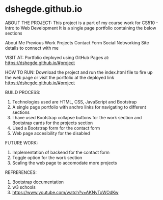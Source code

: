 # dshegde.github.io

ABOUT THE PROJECT:
This project is a part of my course work for CS510 - Intro to Web Development
It is a single page portfolio containing the below sections

About Me
Previous Work
Projects
Contact Form
Social Networking Site details to connect with me

VISIT AT:
Portfolio deployed using GitHub Pages at: https://dshegde.github.io/#project

HOW TO RUN:
Download the project and run the index.html file to fire up the web page or visit the portfolio at the deployed link https://dshegde.github.io/#project

BUILD PROCESS:
1. Technologies used are HTML, CSS, JavaScript and Bootstrap
2. A single page portfolio with anchro links for navigating to different sections
3. I have used Bootstrap collapse buttons for the work section and Bootstrap cards for the projects section
4. Used a Bootstrap form for the contact form
5. Web page accesibility for the disabled 

FUTURE WORK:
1. Implementation of backend for the contact form
2. Toggle option for the work section
3. Scaling the web page to accomodate more projects

REFRERENCES:
1. Bootstrap documentation
2. w3 schools
3. https://www.youtube.com/watch?v=AKNvTxWOdKw 


